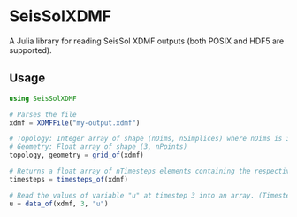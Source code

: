 # SeisSolXDMF

A Julia library for reading SeisSol XDMF outputs (both POSIX and HDF5 are supported).

## Usage

```julia
using SeisSolXDMF

# Parses the file
xdmf = XDMFFile("my-output.xdmf")

# Topology: Integer array of shape (nDims, nSimplices) where nDims is 3 (triangles) or 4 (simplices)
# Geometry: Float array of shape (3, nPoints)
topology, geometry = grid_of(xdmf)

# Returns a float array of nTimesteps elements containing the respective timestamps
timesteps = timesteps_of(xdmf)

# Read the values of variable "u" at timestep 3 into an array. (Timesteps are indexed starting at 1!)
u = data_of(xdmf, 3, "u")
```